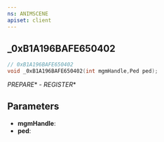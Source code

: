 ```yaml
---
ns: ANIMSCENE
apiset: client
---
```

## _0xB1A196BAFE650402

```c
// 0xB1A196BAFE650402
void _0xB1A196BAFE650402(int mgmHandle,Ped ped);
```

_PREPARE_* - _REGISTER_*

## Parameters
* **mgmHandle**:
* **ped**: